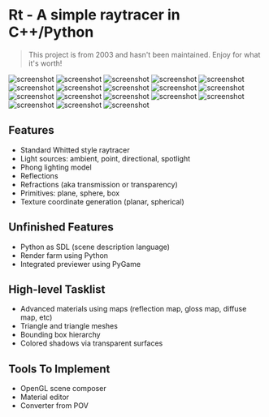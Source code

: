 # Rt - A simple raytracer in C++/Python

> This project is from 2003 and hasn't been maintained. Enjoy for what it's
> worth!

![screenshot](https://raw.githubusercontent.com/fictorial/old-raytracer-cpp/master/Images/4to3film.png)
![screenshot](https://raw.githubusercontent.com/fictorial/old-raytracer-cpp/master/Images/big_spheres.png)
![screenshot](https://raw.githubusercontent.com/fictorial/old-raytracer-cpp/master/Images/big_spheres_tn.png)
![screenshot](https://raw.githubusercontent.com/fictorial/old-raytracer-cpp/master/Images/box_refract.png)
![screenshot](https://raw.githubusercontent.com/fictorial/old-raytracer-cpp/master/Images/box_refract2.png)
![screenshot](https://raw.githubusercontent.com/fictorial/old-raytracer-cpp/master/Images/box_refract3.png)
![screenshot](https://raw.githubusercontent.com/fictorial/old-raytracer-cpp/master/Images/box_spheres.png)
![screenshot](https://raw.githubusercontent.com/fictorial/old-raytracer-cpp/master/Images/bugcheck_mine.jpg)
![screenshot](https://raw.githubusercontent.com/fictorial/old-raytracer-cpp/master/Images/bugcheck_pov.jpg)
![screenshot](https://raw.githubusercontent.com/fictorial/old-raytracer-cpp/master/Images/fast.png)
![screenshot](https://raw.githubusercontent.com/fictorial/old-raytracer-cpp/master/Images/monolith2001.png)
![screenshot](https://raw.githubusercontent.com/fictorial/old-raytracer-cpp/master/Images/output.png)
![screenshot](https://raw.githubusercontent.com/fictorial/old-raytracer-cpp/master/Images/refraction1.jpg)
![screenshot](https://raw.githubusercontent.com/fictorial/old-raytracer-cpp/master/Images/refraction1.png)
![screenshot](https://raw.githubusercontent.com/fictorial/old-raytracer-cpp/master/Images/refraction2.jpg)
![screenshot](https://raw.githubusercontent.com/fictorial/old-raytracer-cpp/master/Images/refraction2.png)
![screenshot](https://raw.githubusercontent.com/fictorial/old-raytracer-cpp/master/Images/texture_sphere_earth_day.png)
![screenshot](https://raw.githubusercontent.com/fictorial/old-raytracer-cpp/master/Images/texture_sphere_earth_night.png)


## Features

*   Standard Whitted style raytracer
*   Light sources: ambient, point, directional, spotlight
*   Phong lighting model
*   Reflections
*   Refractions (aka transmission or transparency)
*   Primitives: plane, sphere, box
*   Texture coordinate generation (planar, spherical)

## Unfinished Features

*   Python as SDL (scene description language)
*   Render farm using Python
*   Integrated previewer using PyGame

## High-level Tasklist

*   Advanced materials using maps (reflection map, gloss map, diffuse map, etc)
*   Triangle and triangle meshes
*   Bounding box hierarchy
*   Colored shadows via transparent surfaces

## Tools To Implement

*   OpenGL scene composer
*   Material editor
*   Converter from POV
